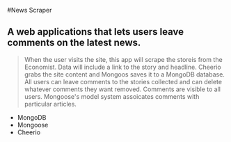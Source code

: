 #News Scraper
## A web applications that lets users leave comments on the latest news.

> When the user visits the site, this app will scrape the storeis from the Economist. Data will include a link to the story and headline. Cheerio grabs the site content and Mongoos saves it to a MongoDB database. All users can leave comments to the stories collected and can delete whatever comments they want removed. Comments are visible to all users. Mongoose's model system assoicates comments with particular articles. 

<ul>
  <li>MongoDB</li>
  <li>Mongoose</li>
  <li>Cheerio</li>
</ul>